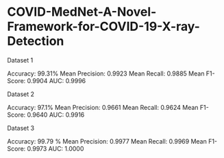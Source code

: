 # COVID-MedNet-A-Novel-Framework-for-COVID-19-X-ray-Detection








Dataset 1

 

 

 





 
Accuracy: 99.31%
Mean Precision: 0.9923
Mean Recall: 0.9885
Mean F1-Score: 0.9904
AUC: 0.9996

Dataset 2
 

 



 

Accuracy: 97.1%
Mean Precision: 0.9661
Mean Recall: 0.9624
Mean F1-Score: 0.9640
AUC: 0.9916

 


 


Dataset 3 




 
 

 


 


Accuracy: 99.79 %
Mean Precision: 0.9977
Mean Recall: 0.9969
Mean F1-Score: 0.9973
AUC: 1.0000



